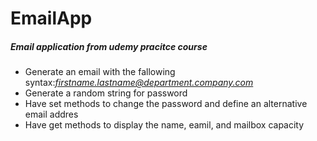 # EmailApp
##### Email application from udemy pracitce course
- Generate an email with the fallowing syntax:*firstname.lastname@department.company.com*
- Generate a random string for password
- Have set methods to change the password and define an alternative email addres
- Have get methods to display the name, eamil, and mailbox capacity
